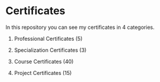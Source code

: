 # Certificates

In this repository you can see my certificates in 4 categories.

1. Professional Certificates (5)

2. Specialization Certificates (3)

3. Course Certificates (40)

4. Project Certificates (15)